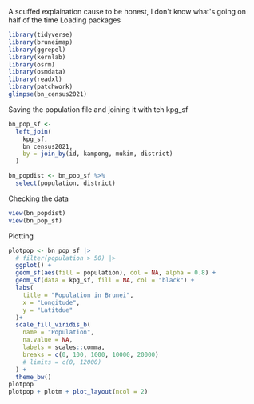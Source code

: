 A scuffed explaination cause to be honest, I don't know what's going on half of the time
Loading packages
```r
library(tidyverse)
library(bruneimap)
library(ggrepel)
library(kernlab)
library(osrm)
library(osmdata)
library(readxl)
library(patchwork)
glimpse(bn_census2021)
```
Saving the population file and joining it with teh kpg_sf 
```r
bn_pop_sf <- 
  left_join(
    kpg_sf, 
    bn_census2021, 
    by = join_by(id, kampong, mukim, district)
  )

bn_popdist <- bn_pop_sf %>%
  select(population, district)
```

Checking the data
```r
view(bn_popdist)
view(bn_pop_sf)
```


Plotting
```r
plotpop <- bn_pop_sf |>
  # filter(population > 50) |>
  ggplot() +
  geom_sf(aes(fill = population), col = NA, alpha = 0.8) +
  geom_sf(data = kpg_sf, fill = NA, col = "black") + 
  labs(
    title = "Population in Brunei",
    x = "Longitude",
    y = "Latitdue"
  )+
  scale_fill_viridis_b(
    name = "Population",
    na.value = NA,
    labels = scales::comma,
    breaks = c(0, 100, 1000, 10000, 20000)
    # limits = c(0, 12000)
  ) +
  theme_bw()
plotpop
plotpop + plotm + plot_layout(ncol = 2)
```
